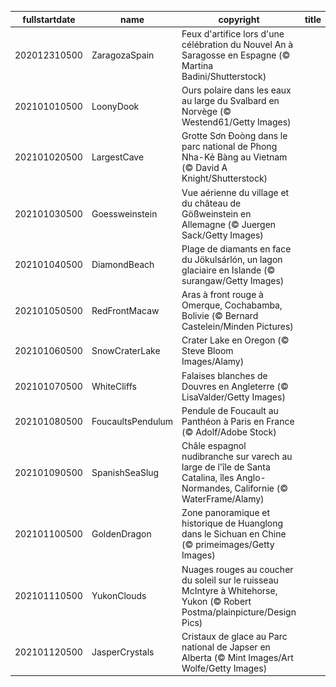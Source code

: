 |fullstartdate|name|copyright|title|image|
|--|--|--|--|--|
202012310500|ZaragozaSpain|Feux d'artifice lors d'une célébration du Nouvel An à Saragosse en Espagne (© Martina Badini/Shutterstock)||![](/fr-CA/2021/01/202012310500ZaragozaSpain.jpg)|
202101010500|LoonyDook|Ours polaire dans les eaux au large du Svalbard en Norvège (© Westend61/Getty Images)||![](/fr-CA/2021/01/202101010500LoonyDook.jpg)|
202101020500|LargestCave|Grotte Sơn Đoòng dans le parc national de Phong Nha-Kẻ Bàng au Vietnam (© David A Knight/Shutterstock)||![](/fr-CA/2021/01/202101020500LargestCave.jpg)|
202101030500|Goessweinstein|Vue aérienne du village et du château de Gößweinstein en Allemagne (© Juergen Sack/Getty Images)||![](/fr-CA/2021/01/202101030500Goessweinstein.jpg)|
202101040500|DiamondBeach|Plage de diamants en face du Jökulsárlón, un lagon glaciaire en Islande (© surangaw/Getty Images)||![](/fr-CA/2021/01/202101040500DiamondBeach.jpg)|
202101050500|RedFrontMacaw|Aras à front rouge à Omerque, Cochabamba, Bolivie (© Bernard Castelein/Minden Pictures)||![](/fr-CA/2021/01/202101050500RedFrontMacaw.jpg)|
202101060500|SnowCraterLake|Crater Lake en Oregon (© Steve Bloom Images/Alamy)||![](/fr-CA/2021/01/202101060500SnowCraterLake.jpg)|
202101070500|WhiteCliffs|Falaises blanches de Douvres en Angleterre (© LisaValder/Getty Images)||![](/fr-CA/2021/01/202101070500WhiteCliffs.jpg)|
202101080500|FoucaultsPendulum|Pendule de Foucault au Panthéon à Paris en France (© Adolf/Adobe Stock)||![](/fr-CA/2021/01/202101080500FoucaultsPendulum.jpg)|
202101090500|SpanishSeaSlug|Châle espagnol nudibranche sur varech au large de l'île de Santa Catalina, îles Anglo-Normandes, Californie (© WaterFrame/Alamy)||![](/fr-CA/2021/01/202101090500SpanishSeaSlug.jpg)|
202101100500|GoldenDragon|Zone panoramique et historique de Huanglong dans le Sichuan en Chine (© primeimages/Getty Images)||![](/fr-CA/2021/01/202101100500GoldenDragon.jpg)|
202101110500|YukonClouds|Nuages rouges au coucher du soleil sur le ruisseau McIntyre à Whitehorse, Yukon (© Robert Postma/plainpicture/Design Pics)||![](/fr-CA/2021/01/202101110500YukonClouds.jpg)|
202101120500|JasperCrystals|Cristaux de glace au Parc national de Japser en Alberta (© Mint Images/Art Wolfe/Getty Images)||![](/fr-CA/2021/01/202101120500JasperCrystals.jpg)|
